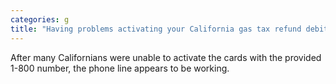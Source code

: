 ```yaml
---
categories: g
title: "Having problems activating your California gas tax refund debit card Try again"
---
```

After many Californians were unable to activate the cards with the provided 1-800 number, the phone line appears to be working.